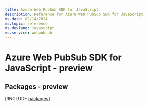 ```yaml
---
title: Azure Web PubSub SDK for JavaScript
description: Reference for Azure Web PubSub SDK for JavaScript
ms.date: 02/14/2024
ms.topic: reference
ms.devlang: javascript
ms.service: webpubsub
---
```

# Azure Web PubSub SDK for JavaScript - preview
## Packages - preview
[!INCLUDE [packages](web-pubsub-index.md)]